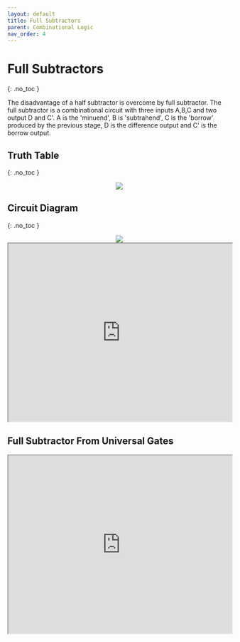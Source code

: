 ```yaml
---
layout: default
title: Full Subtractors
parent: Combinational Logic
nav_order: 4
---
```


# Full Subtractors
{: .no_toc }

The disadvantage of a half subtractor is overcome by full subtractor. 
The full subtractor is a combinational circuit with three inputs A,B,C and two output D and C'. 
A is the 'minuend', B is 'subtrahend', C is the 'borrow' produced by the previous stage, D is the difference output and C' is the borrow output.

## Truth Table
{: .no_toc }

<div style="text-align:center"><img src="../../assets/images/fullsubstrator_truthtable.jpg" /></div>

## Circuit Diagram
{: .no_toc }

<div style="text-align:center"><img src="../../assets/images/fullsubstrator_circuitdiagram.jpg" /></div>

<iframe width="100%" height="400px" src="https://circuitverse.org/simulator/embed/12119" id="projectPreview" scrolling="no" webkitAllowFullScreen mozAllowFullScreen allowFullScreen> </iframe>

## Full Subtractor From Universal Gates

<iframe width="100%" height="400px" src="https://circuitverse.org/simulator/embed/45278" id="projectPreview" scrolling="no" webkitAllowFullScreen mozAllowFullScreen allowFullScreen> </iframe>
